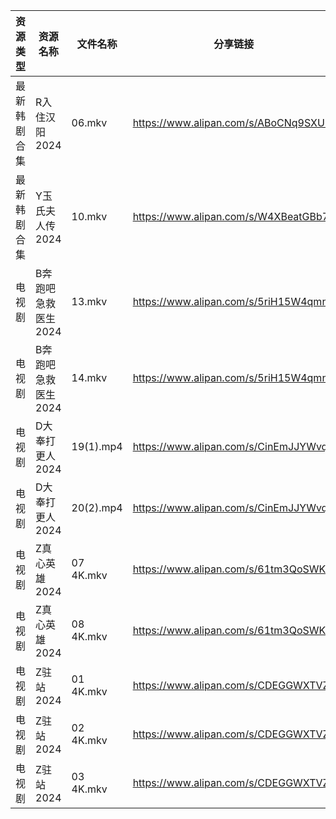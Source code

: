 | 资源类型   | 资源名称         | 文件名称      | 分享链接                                 | 更新时间                |
| ------ | ------------ | --------- | ------------------------------------ | ------------------- |
| 最新韩剧合集 | R入住汉阳2024    | 06.mkv    | https://www.alipan.com/s/ABoCNq9SXUm | 2025-01-06 00:06:33 |
| 最新韩剧合集 | Y玉氏夫人传2024   | 10.mkv    | https://www.alipan.com/s/W4XBeatGBb7 | 2025-01-06 00:06:45 |
| 电视剧    | B奔跑吧急救医生2024 | 13.mkv    | https://www.alipan.com/s/5riH15W4qmn | 2025-01-06 00:05:03 |
| 电视剧    | B奔跑吧急救医生2024 | 14.mkv    | https://www.alipan.com/s/5riH15W4qmn | 2025-01-06 00:05:03 |
| 电视剧    | D大奉打更人2024   | 19(1).mp4 | https://www.alipan.com/s/CinEmJJYWvq | 2025-01-06 08:05:13 |
| 电视剧    | D大奉打更人2024   | 20(2).mp4 | https://www.alipan.com/s/CinEmJJYWvq | 2025-01-06 08:05:13 |
| 电视剧    | Z真心英雄2024    | 07 4K.mkv | https://www.alipan.com/s/61tm3QoSWKK | 2025-01-06 08:06:25 |
| 电视剧    | Z真心英雄2024    | 08 4K.mkv | https://www.alipan.com/s/61tm3QoSWKK | 2025-01-06 08:06:25 |
| 电视剧    | Z驻站2024      | 01 4K.mkv | https://www.alipan.com/s/CDEGGWXTVZe | 2025-01-06 08:06:28 |
| 电视剧    | Z驻站2024      | 02 4K.mkv | https://www.alipan.com/s/CDEGGWXTVZe | 2025-01-06 08:06:28 |
| 电视剧    | Z驻站2024      | 03 4K.mkv | https://www.alipan.com/s/CDEGGWXTVZe | 2025-01-06 08:06:28 |
